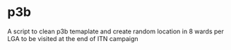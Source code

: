 # p3b
A script to clean p3b temaplate and create random location in 8 wards per LGA to be visited at the end of ITN campaign
